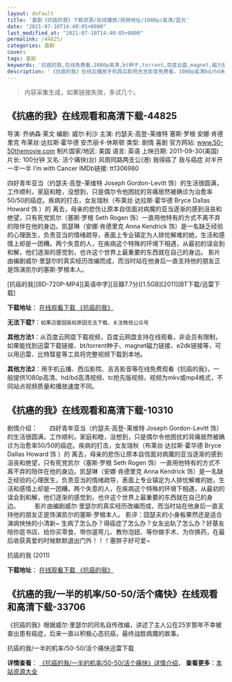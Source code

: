 ```yaml
---
layout: default
title: '喜剧《抗癌的我》下载资源/在线播放/视频地址/1080p/高清/蓝光'
date: "2021-07-10T14:40:05+0800"
last_modified_at: "2021-07-10T14:40:05+0800"
permalink: /44825/
categories: 喜剧
cover:
tags: 喜剧
keywords: '抗癌的我,在线免费看,1080p高清,bt种子,torrent,百度云盘,magnet,磁力链,迅雷下载资源'
description: '《抗癌的我》在线云播放手机西瓜影院吉吉影音免费看，1080p高清bd/hd未删减完整版和tc抢先枪版，mkv/mp4格式，附带bt/torrent种子、magnet/磁力链、百度云盘、网盘资源迅雷下载链接'
---
```


>内容采集生成，如果链接失效，多试几个。


## 《抗癌的我》在线观看和高清下载-44825

导演: 乔纳森·莱文 编剧: 威尔·利沙 主演: 约瑟夫·高登-莱维特 塞斯·罗根 安娜·肯德里克 布莱丝·达拉斯·霍华德 安杰丽卡·休斯顿 类型: 剧情 喜剧 官方网站: www.50-50themovie.com 制片国家/地区: 美国 语言: 英语 上映日期: 2011-09-30(美国) 片长: 100分钟 又名: 活个痛快(台) 风雨同路两支公(港) 我得癌了 我与癌症 对半开 一半一半 I’m with Cancer IMDb链接: tt1306980

四好青年亚当（约瑟夫·高登-莱维特 Joseph Gordon-Levitt 饰）的生活很圆满，工作顺利，家庭和睦，没想到，只是偶尔令他困扰的背痛居然被确诊为治愈率50/50的癌症。疾病的打击，女友瑞秋（布莱丝·达拉斯·霍华德 Bryce Dallas Howard 饰 ）的 离去，母亲的悲伤让原本自信面对病魔的亚当逐渐的感到沮丧和绝望，只有死党凯尔（塞斯·罗根 Seth Rogen 饰）一直用他特有的方式不离不弃的陪伴在他的身边。凯瑟琳（安娜·肯德里克 Anna Kendrick 饰）是一名缺乏经验的心理医生，负责亚当的情绪疏导，表面上专业镇定为人排忧解难的她，生活和感情上却是一团糟。两个失意的人，在疾病这个特殊的环境下相遇，从最初的误会到和解，他们逐渐的感觉到，也许这个世界上最重要的东西就在自己的身边。 影片由编剧威尔·里瑟尔的真实经历改编而成，而当时站在他身后一直支持他的朋友正是饰演凯尔的塞斯·罗根本人。


[抗癌的我][BD-720P-MP4][英语中字][豆瓣7.7分][1.5GB][2011][BT下载/迅雷下载]

**下载地址**： [在线观看下载 《抗癌的我》](https://www.btdx8.com/torrent/50-50_2011.html) 


**无法下载?**：`如果迅雷因版权原因无法下载，关注微信公众号 `

**其他方法1**：从百度云网盘下载视频，百度云网盘支持在线观看，非会员有限制，如果能找到迅雷下载链接、bt/torrent种子、magnet磁力链接、e2dk链接等，可以用迅雷、比特彗星等工具将完整视频下载到本地。

**其他方法2**：用手机云播、西瓜影院、吉吉影音等在线免费观看《抗癌的我》，一般提供1080p高清、hd/bd高清视频、tc抢先版视频，视频为mkv或mp4格式，不同站点视频质量和播放速度不同。


## 《抗癌的我》在线观看和高清下载-10310

剧情介绍：　　四好青年亚当（约瑟夫·高登-莱维特 Joseph Gordon-Levitt 饰）的生活很圆满，工作顺利，家庭和睦，没想到，只是偶尔令他困扰的背痛居然被确诊为治愈率50/50的癌症。疾病的打击，女友瑞秋（布莱丝·达拉斯·霍华德 Bryce Dallas Howard 饰 ）的 离去，母亲的悲伤让原本自信面对病魔的亚当逐渐的感到沮丧和绝望，只有死党凯尔（塞斯·罗根 Seth Rogen 饰）一直用他特有的方式不离不弃的陪伴在他的身边。凯瑟琳（安娜·肯德里克 Anna Kendrick 饰）是一名缺乏经验的心理医生，负责亚当的情绪疏导，表面上专业镇定为人排忧解难的她，生活和感情上却是一团糟。两个失意的人，在疾病这个特殊的环境下相遇，从最初的误会到和解，他们逐渐的感觉到，也许这个世界上最重要的东西就在自己的身边。  　　影片由编剧威尔·里瑟尔的真实经历改编而成，而当时站在他身后一直支持他的朋友正是饰演凯尔的塞斯·罗根本人。 影评：囧瑟夫的小身板果然还是适合演病怏怏的小清新~ 生病了怎么办？得癌症了怎么办？女友出轨了怎么办？好基友陪你逛书店、给你买零食、带你遛弯儿、教你泡妞、等你做手术、为你换药，在最后收获真爱的时候默默退出门外！！！塞胖子好可爱~


抗癌的我 (2011)

**下载地址**： [在线观看下载 《抗癌的我》](https://www.btbtdy.me/btdy/dy8443.html) 


## 《抗癌的我/一半的机率/50-50/活个痛快》在线观看和高清下载-33706

《抗癌的我》根据威尔&middot;里瑟尔的同名自传改编，讲述了主人公在25岁那年不幸被查出患有癌症，后来一直以积极心态抗癌，最终战胜病魔的故事。


抗癌的我/一半的机率/50-50/活个痛快迅雷下载

**详情查看**： [《抗癌的我/一半的机率/50-50/活个痛快》详情介绍](/movie/33706/)， **查看更多**：[本站资源大全](/movie/t/all/)

